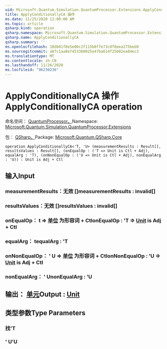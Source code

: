 ```yaml
---
uid: Microsoft.Quantum.Simulation.QuantumProcessor.Extensions.ApplyConditionallyCA
title: ApplyConditionallyCA 操作
ms.date: 11/25/2020 12:00:00 AM
ms.topic: article
qsharp.kind: operation
qsharp.namespace: Microsoft.Quantum.Simulation.QuantumProcessor.Extensions
qsharp.name: ApplyConditionallyCA
qsharp.summary: ''
ms.openlocfilehash: 18db01f8e5e00c2f115b8ffe73c0f8eea275beb0
ms.sourcegitcommit: a87c1aa8e7453360025e47ba614f25b02ea84ec3
ms.translationtype: MT
ms.contentlocale: zh-CN
ms.lasthandoff: 11/26/2020
ms.locfileid: "96230236"
---
```

# <a name="applyconditionallyca-operation"></a><span data-ttu-id="2e8d2-102">ApplyConditionallyCA 操作</span><span class="sxs-lookup"><span data-stu-id="2e8d2-102">ApplyConditionallyCA operation</span></span>

<span data-ttu-id="2e8d2-103">命名空间： [QuantumProcessor。](xref:Microsoft.Quantum.Simulation.QuantumProcessor.Extensions)</span><span class="sxs-lookup"><span data-stu-id="2e8d2-103">Namespace: [Microsoft.Quantum.Simulation.QuantumProcessor.Extensions](xref:Microsoft.Quantum.Simulation.QuantumProcessor.Extensions)</span></span>

<span data-ttu-id="2e8d2-104">包： [QSharp。](https://nuget.org/packages/Microsoft.Quantum.QSharp.Core)</span><span class="sxs-lookup"><span data-stu-id="2e8d2-104">Package: [Microsoft.Quantum.QSharp.Core](https://nuget.org/packages/Microsoft.Quantum.QSharp.Core)</span></span>




```qsharp
operation ApplyConditionallyCA<'T, 'U> (measurementResults : Result[], resultsValues : Result[], (onEqualOp : ('T => Unit is Ctl + Adj), equalArg : 'T), (onNonEqualOp : ('U => Unit is Ctl + Adj), nonEqualArg : 'U)) : Unit is Adj + Ctl
```


## <a name="input"></a><span data-ttu-id="2e8d2-105">输入</span><span class="sxs-lookup"><span data-stu-id="2e8d2-105">Input</span></span>

### <a name="measurementresults--__invalidresult__"></a><span data-ttu-id="2e8d2-106">measurementResults：__无效 <Result>__[]</span><span class="sxs-lookup"><span data-stu-id="2e8d2-106">measurementResults : __invalid<Result>__[]</span></span>




### <a name="resultsvalues--__invalidresult__"></a><span data-ttu-id="2e8d2-107">resultsValues：__无效 <Result>__[]</span><span class="sxs-lookup"><span data-stu-id="2e8d2-107">resultsValues : __invalid<Result>__[]</span></span>




### <a name="onequalop--t--unit--is-adj--ctl"></a><span data-ttu-id="2e8d2-108">onEqualOp： t => [单位](xref:microsoft.quantum.lang-ref.unit)  为形容词 + Ctl</span><span class="sxs-lookup"><span data-stu-id="2e8d2-108">onEqualOp : 'T => [Unit](xref:microsoft.quantum.lang-ref.unit)  is Adj + Ctl</span></span>




### <a name="equalarg--t"></a><span data-ttu-id="2e8d2-109">equalArg： t</span><span class="sxs-lookup"><span data-stu-id="2e8d2-109">equalArg : 'T</span></span>




### <a name="onnonequalop--u--unit--is-adj--ctl"></a><span data-ttu-id="2e8d2-110">onNonEqualOp： ' U => [单位](xref:microsoft.quantum.lang-ref.unit)  为形容词 + Ctl</span><span class="sxs-lookup"><span data-stu-id="2e8d2-110">onNonEqualOp : 'U => [Unit](xref:microsoft.quantum.lang-ref.unit)  is Adj + Ctl</span></span>




### <a name="nonequalarg--u"></a><span data-ttu-id="2e8d2-111">nonEqualArg： ' U</span><span class="sxs-lookup"><span data-stu-id="2e8d2-111">nonEqualArg : 'U</span></span>





## <a name="output--unit"></a><span data-ttu-id="2e8d2-112">输出： [单元](xref:microsoft.quantum.lang-ref.unit)</span><span class="sxs-lookup"><span data-stu-id="2e8d2-112">Output : [Unit](xref:microsoft.quantum.lang-ref.unit)</span></span>



## <a name="type-parameters"></a><span data-ttu-id="2e8d2-113">类型参数</span><span class="sxs-lookup"><span data-stu-id="2e8d2-113">Type Parameters</span></span>

### <a name="t"></a><span data-ttu-id="2e8d2-114">找</span><span class="sxs-lookup"><span data-stu-id="2e8d2-114">'T</span></span>


### <a name="u"></a><span data-ttu-id="2e8d2-115">' U</span><span class="sxs-lookup"><span data-stu-id="2e8d2-115">'U</span></span>


